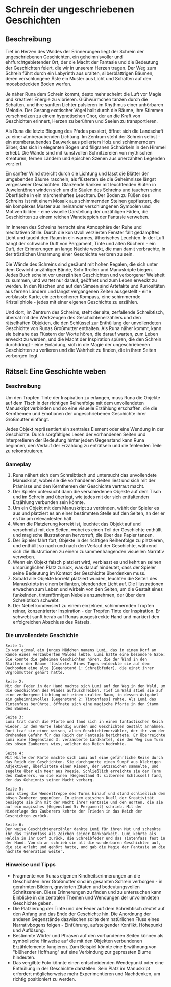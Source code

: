 # Schrein der ungeschriebenen Geschichten

## Beschreibung
Tief im Herzen des Waldes der Erinnerungen liegt der Schrein der ungeschriebenen Geschichten, ein geheimnisvoller und ehrfurchtgebietender Ort, der die Macht der Fantasie und die Bedeutung der Geschichten feiert, die wir in unserem Herzen tragen. Der Weg zum Schrein führt durch ein Labyrinth aus uralten, silberblättrigen Bäumen, deren verschlungene Äste ein Muster aus Licht und Schatten auf den moosbedeckten Boden werfen.

Je näher Runa dem Schrein kommt, desto mehr scheint die Luft vor Magie und kreativer Energie zu vibrieren. Glühwürmchen tanzen durch die Schatten, und ihre sanften Lichter pulsieren im Rhythmus einer unhörbaren Melodie. Der Gesang exotischer Vögel hallt durch die Bäume, ihre Stimmen verschmelzen zu einem hypnotischen Chor, der an die Kraft von Geschichten erinnert, Herzen zu berühren und Seelen zu transportieren.

Als Runa die letzte Biegung des Pfades passiert, öffnet sich die Landschaft zu einer atmberaubenden Lichtung. Im Zentrum steht der Schrein selbst - ein atemberaubendes Bauwerk aus poliertem Holz und schimmerndem Silber, das sich in eleganten Bögen und filigranen Schnörkeln in den Himmel erhebt. Die Wände sind mit kunstvollen Schnitzereien von mythischen Kreaturen, fernen Ländern und epischen Szenen aus unerzählten Legenden verziert.

Ein sanfter Wind streicht durch die Lichtung und lässt die Blätter der umgebenden Bäume rascheln, als flüsterten sie die Geheimnisse längst vergessener Geschichten. Glänzende Ranken mit leuchtenden Blüten in Juwelentönen winden sich um die Säulen des Schreins und tauchen seine Oberfläche in ein märchenhaftes Leuchten. Der Boden zu Füßen des Schreins ist mit einem Mosaik aus schimmernden Steinen gepflastert, die ein komplexes Muster aus ineinander verschlungenen Symbolen und Motiven bilden - eine visuelle Darstellung der unzähligen Fäden, die Geschichten zu einem reichen Wandteppich der Fantasie verweben.

Im Inneren des Schreins herrscht eine Atmosphäre der Ruhe und meditativen Stille. Durch die kunstvoll verzierten Fenster fällt gedämpftes Licht und taucht den Raum in ein warmes, ätherisches Leuchten. In der Luft hängt der schwache Duft von Pergament, Tinte und alten Büchern - ein Duft, der Erinnerungen an lange Nächte weckt, die man damit verbrachte, in der tröstlichen Umarmung einer Geschichte verloren zu sein.

Die Wände des Schreins sind gesäumt mit hohen Regalen, die sich unter dem Gewicht unzähliger Bände, Schriftrollen und Manuskripte biegen. Jedes Buch scheint vor unerzählten Geschichten und verborgener Weisheit zu summen, und wartet nur darauf, geöffnet und zum Leben erweckt zu werden. In den Nischen und auf den Simsen sind Artefakte und Kuriositäten aus fernen Ländern und längst vergangenen Zeiten ausgestellt - eine verblasste Karte, ein zerbrochener Kompass, eine schimmernde Kristallphiole - jedes mit einer eigenen Geschichte zu erzählen.

Und dort, im Zentrum des Schreins, steht der alte, zerfallende Schreibtisch, übersät mit den Werkzeugen des Geschichtenerzählers und den rätselhaften Objekten, die den Schlüssel zur Enthüllung der unvollendeten Geschichte von Runas Großmutter enthalten. Als Runa näher kommt, kann sie beinahe das Flüstern der Worte hören, die darauf warten, zum Leben erweckt zu werden, und die Macht der Inspiration spüren, die den Schrein durchdringt - eine Einladung, sich in die Magie der ungeschriebenen Geschichten zu verlieren und die Wahrheit zu finden, die in ihren Seiten verborgen liegt.
## Rätsel: Eine Geschichte weben

### Beschreibung
Um den Tropfen Tinte der Inspiration zu erlangen, muss Runa die Objekte auf dem Tisch in der richtigen Reihenfolge mit dem unvollendeten Manuskript verbinden und so eine visuelle Erzählung erschaffen, die die Kernthemen und Emotionen der ungeschriebenen Geschichte ihrer Großmutter einfängt.

Jedes Objekt repräsentiert ein zentrales Element oder eine Wendung in der Geschichte. Durch sorgfältiges Lesen der vorhandenen Seiten und Interpretieren der Bedeutung hinter jedem Gegenstand kann Runa beginnen, den Verlauf der Erzählung zu enträtseln und die fehlenden Teile zu rekonstruieren.

### Gameplay
1. Runa nähert sich dem Schreibtisch und untersucht das unvollendete Manuskript, wobei sie die vorhandenen Seiten liest und sich mit der Prämisse und den Kernthemen der Geschichte vertraut macht.
2. Der Spieler untersucht dann die verschiedenen Objekte auf dem Tisch und im Schrein und überlegt, wie jedes mit der sich entfaltenden Erzählung verbunden sein könnte.
3. Um ein Objekt mit dem Manuskript zu verbinden, wählt der Spieler es aus und platziert es an einer bestimmten Stelle auf den Seiten, an der er es für am relevantesten hält.
4. Wenn die Platzierung korrekt ist, leuchtet das Objekt auf und verschmilzt mit den Seiten, wobei es einen Teil der Geschichte enthüllt und magische Illustrationen hervorruft, die über das Papier tanzen.
5. Der Spieler fährt fort, Objekte in der richtigen Reihenfolge zu platzieren, und enthüllt so nach und nach den Verlauf der Geschichte, während sich die Illustrationen zu einem zusammenhängenden visuellen Narrativ verweben.
6. Wenn ein Objekt falsch platziert wird, verblasst es und kehrt an seinen ursprünglichen Platz zurück, was darauf hindeutet, dass der Spieler seine Bedeutung im Kontext der Geschichte überdenken muss.
7. Sobald alle Objekte korrekt platziert wurden, leuchten die Seiten des Manuskripts in einem brillanten, blendenden Licht auf. Die Illustrationen erwachen zum Leben und wirbeln von den Seiten, um die Gestalt eines funkelnden, tintenförmigen Nebels anzunehmen, der über dem Schreibtisch schwebt.
8. Der Nebel kondensiert zu einem einzelnen, schimmernden Tropfen reiner, konzentrierter Inspiration - der Tropfen Tinte der Inspiration. Er schwebt sanft herab auf Runas ausgestreckte Hand und markiert den erfolgreichen Abschluss des Rätsels.

### Die unvollendete Geschichte

```
Seite 1:
Es war einmal ein junges Mädchen namens Lumi, das in einem Dorf am Rande eines verzauberten Waldes lebte. Lumi hatte eine besondere Gabe: Sie konnte die geheimen Geschichten hören, die der Wind in den Blättern der Bäume flüsterte. Eines Tages entdeckte sie auf dem Dachboden eine alte [Gegenstand 1: Schreibfeder], die einst ihrer Urgroßmutter gehört hatte.

Seite 2:
Mit der Feder in der Hand machte sich Lumi auf den Weg in den Wald, um die Geschichten des Windes aufzuschreiben. Tief im Wald stieß sie auf eine verborgene Lichtung mit einem uralten Baum, in dessen Astgabel ein geheimnisvolles [Gegenstand 2: Tintenfass] ruhte. Als Lumi das Tintenfass berührte, öffnete sich eine magische Pforte in den Stamm des Baumes.

Seite 3:
Lumi trat durch die Pforte und fand sich in einem fantastischen Reich wieder, in dem Worte lebendig wurden und Geschichten Gestalt annahmen. Dort traf sie einen weisen, alten Geschichtenerzähler, der ihr von der drohenden Gefahr für das Reich der Fantasie berichtete. Er überreichte Lumi eine [Gegenstand 3: verzauberte Landkarte], die den Weg zum Turm des bösen Zauberers wies, welcher das Reich bedrohte.

Seite 4:
Mit Hilfe der Karte machte sich Lumi auf eine gefährliche Reise durch das Reich der Geschichten. Sie durchquerte einen Sumpf aus klebrigen Adjektiven, überlistete einen Riesen, der Satzzeichen sammelte, und segelte über ein Meer aus Poesie. Schließlich erreichte sie den Turm des Zauberers, wo sie einen [Gegenstand 4: silbernen Schlüssel] fand, der das Geheimnis seiner Macht verbarg.

Seite 5:
Lumi stieg die Wendeltreppe des Turms hinauf und stand schließlich dem bösen Zauberer gegenüber. In einem epischen Duell der Kreativität besiegte sie ihn mit der Macht ihrer Fantasie und den Worten, die sie auf ein magisches [Gegenstand 5: Pergament] schrieb. Mit der Niederlage des Zauberers kehrte der Frieden in das Reich der Geschichten zurück.

Seite 6:
Der weise Geschichtenerzähler dankte Lumi für ihren Mut und schenkte ihr das Tintenfass als Zeichen seiner Dankbarkeit. Lumi kehrte als Heldin in ihr Dorf zurück, die Schreibfeder und das Tintenfass fest in der Hand. Von da an schrieb sie all die wunderbaren Geschichten auf, die sie erlebt und gehört hatte, und gab die Magie der Fantasie an die nächste Generation weiter.
```

### Hinweise und Tipps
- Fragmente von Runas eigenen Kindheitserinnerungen an die Geschichten ihrer Großmutter sind im gesamten Schrein verborgen - in gerahmten Bildern, gravierten Zitaten und bedeutungsvollen Schnitzereien. Diese Erinnerungen zu finden und zu untersuchen kann Einblicke in die zentralen Themen und Wendungen der unvollendeten Geschichte geben.
- Die Platzierung der Tinte und der Feder auf dem Schreibtisch deutet auf den Anfang und das Ende der Geschichte hin. Die Anordnung der anderen Gegenstände dazwischen sollte dem natürlichen Fluss eines Narrativbogens folgen - Einführung, aufsteigender Konflikt, Höhepunkt und Auflösung.
- Bestimmte Wörter und Phrasen auf den vorhandenen Seiten können als symbolische Hinweise auf die mit den Objekten verbundenen Erzählelemente fungieren. Zum Beispiel könnte eine Erwähnung von "blühender Hoffnung" auf eine Verbindung zur gepressten Blume hindeuten.
- Das vergilbte Foto könnte einen entscheidenden Wendepunkt oder eine Enthüllung in der Geschichte darstellen. Sein Platz im Manuskript erfordert möglicherweise mehr Experimentieren und Nachdenken, um richtig positioniert zu werden.